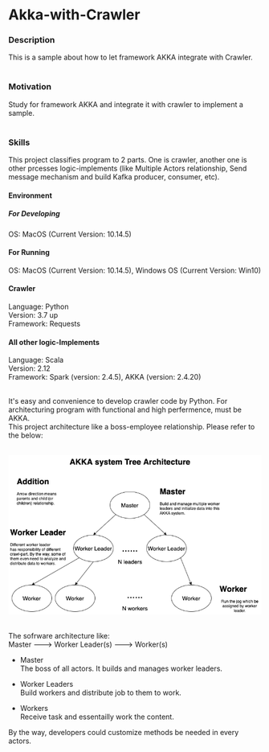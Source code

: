 # Akka-with-Crawler

### Description
This is a sample about how to let framework AKKA integrate with Crawler. <br>
<br>

### Motivation
Study for framework AKKA and integrate it with crawler to implement a sample. <br>
<br>

### Skills
This project classifies program to 2 parts. One is crawler, another one is other prcesses logic-implements (like Multiple Actors relationship, Send message mechanism and build Kafka producer, consumer, etc). <br>

#### Environment
##### For Developing
OS: MacOS (Current Version: 10.14.5)

#### For Running
OS: MacOS (Current Version: 10.14.5), Windows OS (Current Version: Win10)

#### Crawler
Language: Python <br>
Version: 3.7 up <br>
Framework: Requests <br>


#### All other logic-Implements
Language: Scala <br>
Version: 2.12 <br>
Framework: Spark (version: 2.4.5), AKKA (version: 2.4.20) <br>
<br>


It's easy and convenience to develop crawler code by Python. For architecturing program with functional and high perfermence, must be AKKA. <br>
This project architecture like a boss-employee relationship. Please refer to the below: <br>
<br>

![](https://github.com/Chisanan232/Akka-with-Crawler/raw/master/docs/imgs/GoogleMap_Cafe_Decentralized_Crawler_Diagram-Akka_Actors_Tree.png)

<br>
The sofrware architecture like: <br>
    Master ---> Worker Leader(s) ---> Worker(s)

* Master <br>
The boss of all actors. It builds and manages worker leaders. <br>

* Worker Leaders <br>
Build workers and distribute job to them to work. <br>

* Workers <br>
Receive task and essentailly work the content. <br>

By the way, developers could customize methods be needed in every actors. 

